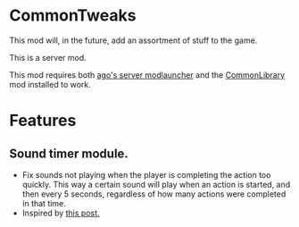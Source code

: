 # CommonTweaks

This mod will, in the future, add an assortment of stuff to the game.

This is a server mod.

This mod requires both <a href="https://github.com/ago1024/WurmServerModLauncher">ago's server modlauncher</a> and the <a href="https://github.com/Tyoda/CommonLibrary">CommonLibrary</a> mod installed to work.

# Features
## Sound timer module.

 - Fix sounds not playing when the player is completing the action too quickly. This way a certain sound will play when an action is started, and then every 5 seconds, regardless of how many actions were completed in that time.
 - Inspired by <a href="https://forum.wurmonline.com/index.php?/topic/190633-playing-sound-on-action-timer-tick/">this post.</a>
